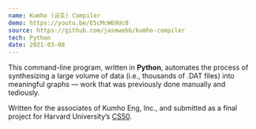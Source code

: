 ```yaml
---
name: Kumho (금호) Compiler
demo: https://youtu.be/E5cMcW69Uc0
source: https://github.com/jasmwebb/kumho-compiler
tech: Python
date: 2021-03-08
---
```


This command-line program, written in **Python**, automates the process of synthesizing a large volume of data (i.e., thousands of .DAT files) into meaningful graphs — work that was previously done manually and tediously.

Written for the associates of Kumho Eng, Inc., and submitted as a final project for Harvard University’s [CS50](https://cs50.harvard.edu/x/2021/).